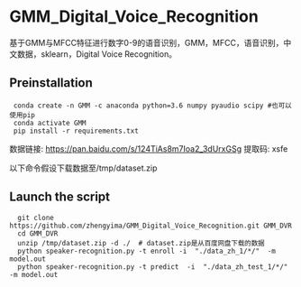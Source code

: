 # GMM_Digital_Voice_Recognition

基于GMM与MFCC特征进行数字0-9的语音识别，GMM，MFCC，语音识别，中文数据，sklearn，Digital Voice Recognition。


## Preinstallation
```
 conda create -n GMM -c anaconda python=3.6 numpy pyaudio scipy #也可以使用pip
 conda activate GMM
 pip install -r requirements.txt
```

数据链接: https://pan.baidu.com/s/124TiAs8m7Ioa2_3dUrxGSg 提取码: xsfe

以下命令假设下载数据至/tmp/dataset.zip


## Launch the script
```
  git clone https://github.com/zhengyima/GMM_Digital_Voice_Recognition.git GMM_DVR
  cd GMM_DVR
  unzip /tmp/dataset.zip -d ./  # dataset.zip是从百度网盘下载的数据
  python speaker-recognition.py -t enroll -i  "./data_zh_1/*/"  -m model.out
  python speaker-recognition.py -t predict  -i  "./data_zh_test_1/*/"  -m model.out
  
```

